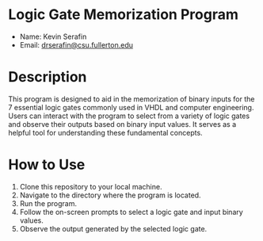 # Logic Gate Memorization Program

* Name: Kevin Serafin
* Email: drserafin@csu.fullerton.edu

# Description

This program is designed to aid in the memorization of binary inputs for the 7 essential logic gates commonly used in VHDL and computer engineering. Users can interact with the program to select from a variety of logic gates and observe their outputs based on binary input values. It serves as a helpful tool for understanding these fundamental concepts.

# How to Use

1. Clone this repository to your local machine.
2. Navigate to the directory where the program is located.
3. Run the program.
4. Follow the on-screen prompts to select a logic gate and input binary values.
5. Observe the output generated by the selected logic gate.


